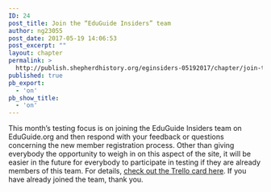 ```yaml
---
ID: 24
post_title: Join the “EduGuide Insiders” team
author: ng23055
post_date: 2017-05-19 14:06:53
post_excerpt: ""
layout: chapter
permalink: >
  http://publish.shepherdhistory.org/eginsiders-05192017/chapter/join-the-eduguide-insiders-team/
published: true
pb_export:
  - 'on'
pb_show_title:
  - 'on'
---
```

This month’s testing focus is on joining the EduGuide Insiders team on EduGuide.org and then respond with your feedback or questions concerning the new member registration process. Other than giving everybody the opportunity to weigh in on this aspect of the site, it will be easier in the future for everybody to participate in testing if they are already members of this team. For details, <a href="https://trello.com/c/9jBMPzSJ">check out the Trello card here</a>. If you have already joined the team, thank you.
